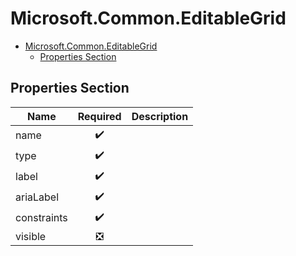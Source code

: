 <a name="microsoft-common-editablegrid"></a>
# Microsoft.Common.EditableGrid
* [Microsoft.Common.EditableGrid](#microsoft-common-editablegrid)
    * [Properties Section](#microsoft-common-editablegrid-properties-section)

<a name="microsoft-common-editablegrid-properties-section"></a>
## Properties Section
| Name | Required | Description
| ---|:--:|:--:|
|name|:heavy_check_mark:|
|type|:heavy_check_mark:|
|label|:heavy_check_mark:|
|ariaLabel|:heavy_check_mark:|
|constraints|:heavy_check_mark:|
|visible|:negative_squared_cross_mark:|
